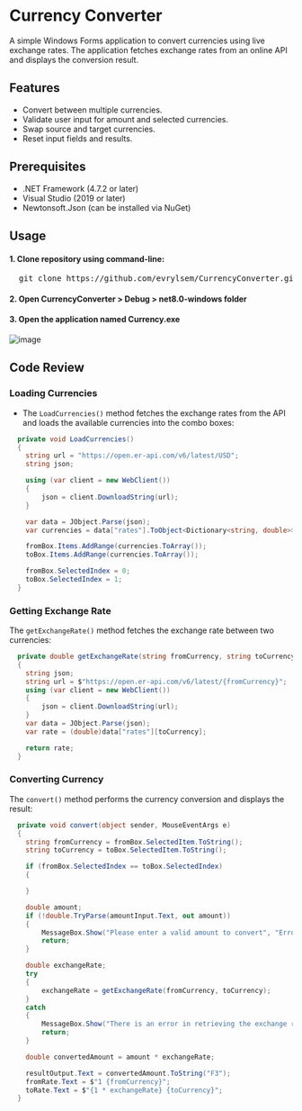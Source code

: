 # Currency Converter
A simple Windows Forms application to convert currencies using live exchange rates. The application fetches exchange rates from an online API and displays the conversion result.

## Features
- Convert between multiple currencies.
- Validate user input for amount and selected currencies.
- Swap source and target currencies.
- Reset input fields and results.

## Prerequisites
- .NET Framework (4.7.2 or later)
- Visual Studio (2019 or later)
- Newtonsoft.Json (can be installed via NuGet)

## Usage
#### 1. Clone repository using command-line:
<pre>
  git clone https://github.com/evrylsem/CurrencyConverter.git
</pre>
#### 2. Open CurrencyConverter > Debug > net8.0-windows folder
#### 3. Open the application named Currency.exe
![image](https://github.com/user-attachments/assets/9473bec9-d8de-47ff-81b6-ddb52cfef79b)

## Code Review
### Loading Currencies
- The `LoadCurrencies()` method fetches the exchange rates from the API and loads the available currencies into the combo boxes:
``` C#
  private void LoadCurrencies()
  {
    string url = "https://open.er-api.com/v6/latest/USD";
    string json;

    using (var client = new WebClient())
    {
        json = client.DownloadString(url);
    }

    var data = JObject.Parse(json);
    var currencies = data["rates"].ToObject<Dictionary<string, double>>().Keys;

    fromBox.Items.AddRange(currencies.ToArray());
    toBox.Items.AddRange(currencies.ToArray());

    fromBox.SelectedIndex = 0;
    toBox.SelectedIndex = 1;
  }
```

### Getting Exchange Rate
The `getExchangeRate()` method fetches the exchange rate between two currencies:
``` C#
  private double getExchangeRate(string fromCurrency, string toCurrency)
  {
    string json;
    string url = $"https://open.er-api.com/v6/latest/{fromCurrency}";
    using (var client = new WebClient())
    {
        json = client.DownloadString(url);
    }
    var data = JObject.Parse(json);
    var rate = (double)data["rates"][toCurrency];

    return rate;
  }
```

### Converting Currency
The `convert()` method performs the currency conversion and displays the result:
``` C#
  private void convert(object sender, MouseEventArgs e)
  {
    string fromCurrency = fromBox.SelectedItem.ToString();
    string toCurrency = toBox.SelectedItem.ToString();

    if (fromBox.SelectedIndex == toBox.SelectedIndex)
    {

    }

    double amount;
    if (!double.TryParse(amountInput.Text, out amount))
    {
        MessageBox.Show("Please enter a valid amount to convert", "Error", MessageBoxButtons.OK);
        return;
    }

    double exchangeRate;
    try
    {
        exchangeRate = getExchangeRate(fromCurrency, toCurrency);
    }
    catch
    {
        MessageBox.Show("There is an error in retrieving the exchange rate.", "Error - API error", MessageBoxButtons.OK);
        return;
    }

    double convertedAmount = amount * exchangeRate;

    resultOutput.Text = convertedAmount.ToString("F3");
    fromRate.Text = $"1 {fromCurrency}";
    toRate.Text = $"{1 * exchangeRate} {toCurrency}";
  }
```




